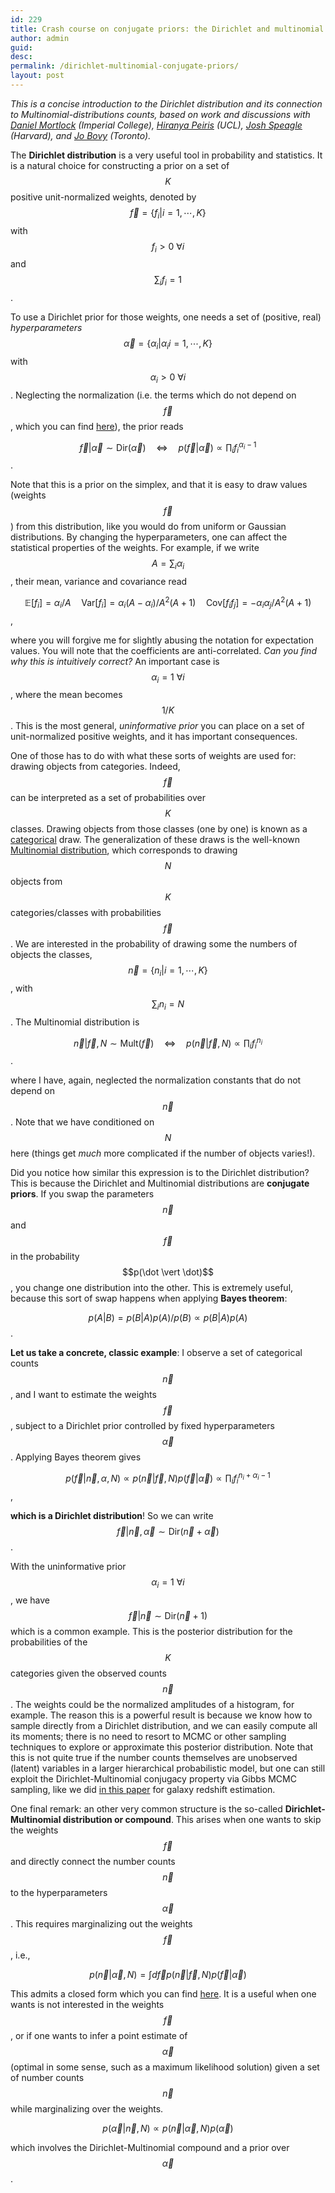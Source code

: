 ```yaml
---
id: 229
title: Crash course on conjugate priors: the Dirichlet and multinomial distribution
author: admin
guid:
desc:
permalink: /dirichlet-multinomial-conjugate-priors/
layout: post
---
```


*This is a concise introduction to the Dirichlet distribution and its connection to Multinomial-distributions counts, based on work and discussions with [Daniel Mortlock](http://astro.ic.ac.uk/dmortlock/home) (Imperial College), [Hiranya Peiris](http://zuserver2.star.ucl.ac.uk/~hiranya/) (UCL), [Josh Speagle](https://joshspeagle.github.io/) (Harvard), and [Jo Bovy](http://astro.utoronto.ca/~bovy/) (Toronto).*

The **Dirichlet distribution** is a very useful tool in probability and statistics. It is a natural choice for constructing a prior on a set of $$K$$ positive unit-normalized weights, denoted by $$\vec{f}=\{f_i \vert  i=1, \cdots, K\}$$ with $$f_i > 0\ \forall i$$ and $$\sum_if_i = 1$$.

To use a Dirichlet prior for those weights, one needs a set of (positive, real) *hyperparameters* $$\vec{\alpha}=\{\alpha_i \vert  \alpha_i i=1, \cdots, K\}$$ with $$\alpha_i > 0 \ \forall i$$. Neglecting the normalization (i.e. the terms which do not depend on $$\vec{f}$$, which you can find [here](https://en.wikipedia.org/wiki/Dirichlet_distribution)), the prior reads

$$
\vec{f} \vert  \vec{\alpha} \sim \mathrm{Dir}(\vec{\alpha}) \quad \Leftrightarrow \quad p(\vec{f} \vert  \vec{\alpha})\propto \prod_i f_i^{\alpha_i-1}
$$.

Note that this is a prior on the simplex, and that it is easy to draw values (weights $$\vec{f}$$) from this distribution, like you would do from uniform or Gaussian distributions. By changing the hyperparameters, one can affect the statistical properties of the weights. For example, if we write $$A = \sum_i \alpha_i$$, their mean, variance and covariance read

$$
\mathbb{E}[f_i] = \alpha_i/A  \quad  \mathrm{Var}[f_i] = \alpha_i (A-\alpha_i) / A^2 (A+1) \quad  \mathrm{Cov}[f_i f_j] = - \alpha_i \alpha_j / A^2 (A+1)
$$,

where you will forgive me for slightly abusing the notation for expectation values.
You will note that the coefficients are anti-correlated. *Can you find why this is intuitively correct?*
An important case is $$\alpha_i = 1 \ \forall i$$, where the mean becomes $$1/K$$.
This is the most general, *uninformative prior* you can place on a set of unit-normalized positive weights, and it has important consequences.

One of those has to do with what these sorts of weights are used for: drawing objects from categories. Indeed, $$\vec{f}$$ can be interpreted as a set of probabilities over $$K$$ classes. Drawing objects from those classes (one by one) is known as a [categorical](https://en.wikipedia.org/wiki/Categorical_distribution) draw. The generalization of these draws is the well-known [Multinomial distribution](https://en.wikipedia.org/wiki/Multinomial_distribution), which corresponds to drawing $$N$$ objects from $$K$$ categories/classes with probabilities $$\vec{f}$$. We are interested in the probability of drawing some the numbers of objects the classes, $$\vec{n}=\{n_i \vert  i=1, \cdots, K\}$$, with $$\sum_i n_i = N$$. The Multinomial distribution is

$$
\vec{n} \vert  \vec{f}, N \sim \textrm{Mult}(\vec{f}) \quad \Leftrightarrow \quad p(\vec{n} \vert  \vec{f}, N)\propto \prod_i f_i^{n_i}
$$.

where I have, again, neglected the normalization constants that do not depend on $$\vec{n}$$. Note that we have conditioned on $$N$$ here (things get *much* more complicated if the number of objects varies!).

Did you notice how similar this expression is to the Dirichlet distribution? This is because the Dirichlet and Multinomial distributions are **conjugate priors**. If you swap the parameters $$\vec{n}$$ and $$\vec{f}$$ in the probability $$p(\dot \vert   \dot)$$, you change one distribution into the other. This is extremely useful, because this sort of swap happens when applying **Bayes theorem**:

$$
p(A\vert B) = p(B\vert A)p(A)/p(B) \propto p(B\vert A)p(A)
$$.

**Let us take a concrete, classic example**: I observe a set of categorical counts $$\vec{n}$$, and I want to estimate the weights $$\vec{f}$$, subject to a Dirichlet prior controlled by fixed hyperparameters $$\vec{\alpha}$$. Applying Bayes theorem gives

$$
p(\vec{f}\vert \vec{n}, \alpha, N) \propto p(\vec{n} \vert  \vec{f}, N) p(\vec{f} \vert  \vec{\alpha}) \propto   \prod_i f_i^{n_i+\alpha_i-1}
$$,

**which is a Dirichlet distribution**! So we can write $$\vec{f} \vert  \vec{n}, \vec{\alpha}  \sim \mathrm{Dir}(\vec{n} + \vec{\alpha})$$.

With the uninformative prior $$\alpha_i =1 \ \forall i$$, we have $$\vec{f} \vert  \vec{n}  \sim \mathrm{Dir}(\vec{n} + 1)$$ which is a common example. This is the posterior distribution for the probabilities of the $$K$$ categories given the observed counts $$\vec{n}$$. The weights could be the normalized amplitudes of a histogram, for example. The reason this is a powerful result is because we know how to sample directly from a Dirichlet distribution, and we can easily compute all its moments; there is no need to resort to MCMC or other sampling techniques to explore or approximate this posterior distribution. Note that this is not quite true if the number counts themselves are unobserved (latent) variables in a larger hierarchical probabilistic model, but one can still exploit the Dirichlet-Multinomial conjugacy property via Gibbs MCMC sampling, like we did [in this paper](https://arxiv.org/abs/1602.05960) for galaxy redshift estimation.

One final remark: an other very common structure is the so-called **Dirichlet-Multinomial distribution or compound**. This arises when one wants to skip the weights $$\vec{f}$$ and directly connect the number counts $$\vec{n}$$ to the hyperparameters $$\vec{\alpha}$$. This requires marginalizing out the weights $$\vec{f}$$, i.e.,

$$
p(\vec{n} \vert  \vec{\alpha}, N) = \int d\vec{f} p(\vec{n} \vert  \vec{f}, N) p(\vec{f} \vert  \vec{\alpha})
$$

This admits a closed form which you can find [here](https://en.wikipedia.org/wiki/Dirichlet-multinomial_distribution). It is a useful when one wants is not interested in the weights $$\vec{f}$$, or if one wants to infer a point estimate of $$\vec{\alpha}$$ (optimal in some sense, such as a maximum likelihood solution) given a set of number counts $$\vec{n}$$ while marginalizing over the weights.

$$
p(\vec{\alpha} \vert  \vec{n}, N) \propto p(\vec{n} \vert  \vec{\alpha}, N) p(\vec{\alpha})
$$

which involves the Dirichlet-Multinomial compound and a prior over $$\vec{\alpha}$$.
